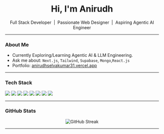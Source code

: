 <h1 align="center">Hi, I'm Anirudh</h1>
<p align="center"> Full Stack Developer &nbsp;|&nbsp;  Passionate Web Designer &nbsp;|&nbsp; Aspiring Agentic AI Engineer </p>

---

###  About Me

-  Currently Exploring/Learning Agentic AI & LLM Engineering.
-  Ask me about: `Next.js`, `Tailwind`, `Supabase`, `Mongo`,`React.js`
-  Portfolio: [anirudhselvakumar31.vercel.app](https://anirudhselvakumar31.vercel.app/)

---

###  Tech Stack

<p align="left">
  <img src="https://img.shields.io/badge/MongoDB-4EA94B?style=for-the-badge&logo=mongodb&logoColor=white"/>
  <img src="https://img.shields.io/badge/Express.js-404D59?style=for-the-badge"/>
  <img src="https://img.shields.io/badge/React-20232A?style=for-the-badge&logo=react"/>
  <img src="https://img.shields.io/badge/Node.js-339933?style=for-the-badge&logo=nodedotjs"/>
  <img src="https://img.shields.io/badge/Next.js-black?style=for-the-badge&logo=nextdotjs"/>
  <img src="https://img.shields.io/badge/TailwindCSS-38B2AC?style=for-the-badge&logo=tailwind-css"/>
  <img src="https://img.shields.io/badge/Supabase-3ECF8E?style=for-the-badge&logo=supabase"/>
  <img src="https://img.shields.io/badge/Hugging%20Face-FFCC00?style=for-the-badge&logo=huggingface&logoColor=black"/>
</p>

---

###  GitHub Stats


<p align="center">
  <img src="https://streak-stats.demolab.com?user=AnirudhS3110&theme=radical&hide_border=true" alt="GitHub Streak" />
</p>


---



